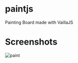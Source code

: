 # paintjs
Painting Board made with VaillaJS

# Screenshots
![paint](https://user-images.githubusercontent.com/59558363/83368187-e2c20280-a3f2-11ea-8df3-627b5f8b999f.jpg)
